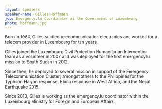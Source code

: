 ```yaml
---
layout: speakers
speaker-name: Gilles Hoffmann
job: Emergency.lu Coordinator at the Government of Luxembourg
photo: hoffmann.jpg
---
```

Born in 1980, Gilles studied telecommunication electronics and worked for a telecom provider in Luxembourg for ten years.

Gilles joined the Luxembourg Civil Protection Humanitarian Intervention team as a volunteer in 2007 and was deployed for the first emergency.lu mission to South Sudan in 2012.

Since then, he deployed to several mission in support of the Emergency Telecommunication Cluster; amongst others to the Philippines for the Typhoon Haiyan response, Ebola response in West Africa, and the Nepal Earthquake 2015.

Since 2013, Gilles is working as the emergency.lu coordinator within the Luxembourg Ministry for Foreign and European Affairs.
